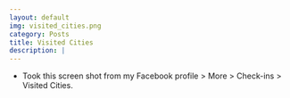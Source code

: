 ```yaml
---
layout: default
img: visited_cities.png
category: Posts
title: Visited Cities
description: |
---
```


* Took this screen shot from my Facebook profile > More > Check-ins > Visited Cities.